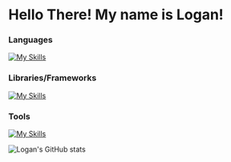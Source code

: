 ﻿# Hello There! My name is Logan!

### Languages

[![My Skills](https://skillicons.dev/icons?i=python,js,nodejs,java)](https://skillicons.dev)

### Libraries/Frameworks

[![My Skills](https://skillicons.dev/icons?i=react,express,spring,django)](https://skillicons.dev)

### Tools

[![My Skills](https://skillicons.dev/icons?i=mongodb,postgresql)](https://skillicons.dev)

![Logan's GitHub stats](https://github-readme-stats.vercel.app/api?username=Logans&show_icons=true&theme=radical)
